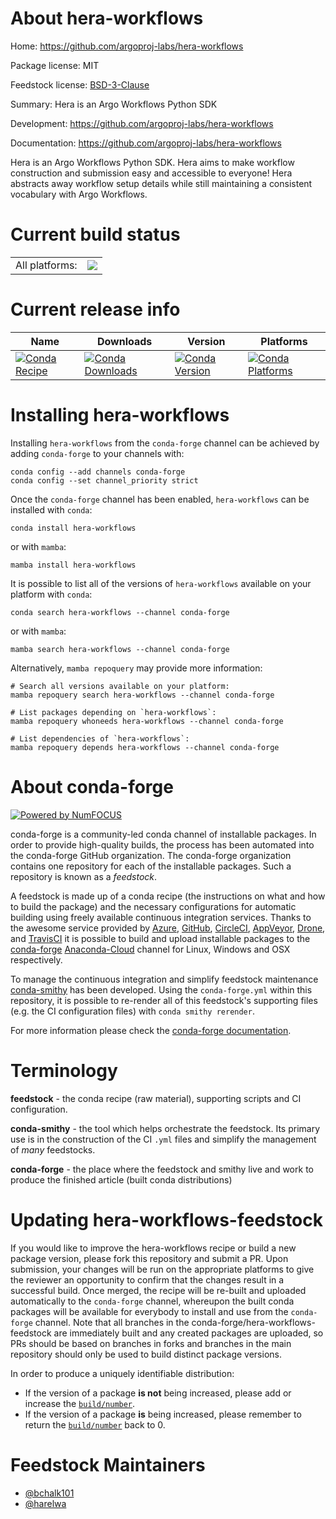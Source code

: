 About hera-workflows
====================

Home: https://github.com/argoproj-labs/hera-workflows

Package license: MIT

Feedstock license: [BSD-3-Clause](https://github.com/conda-forge/hera-workflows-feedstock/blob/main/LICENSE.txt)

Summary: Hera is an Argo Workflows Python SDK

Development: https://github.com/argoproj-labs/hera-workflows

Documentation: https://github.com/argoproj-labs/hera-workflows

Hera is an Argo Workflows Python SDK.
Hera aims to make workflow construction and submission easy and accessible to everyone!
Hera abstracts away workflow setup details while still maintaining a consistent vocabulary with Argo Workflows.


Current build status
====================


<table><tr><td>All platforms:</td>
    <td>
      <a href="https://dev.azure.com/conda-forge/feedstock-builds/_build/latest?definitionId=14901&branchName=main">
        <img src="https://dev.azure.com/conda-forge/feedstock-builds/_apis/build/status/hera-workflows-feedstock?branchName=main">
      </a>
    </td>
  </tr>
</table>

Current release info
====================

| Name | Downloads | Version | Platforms |
| --- | --- | --- | --- |
| [![Conda Recipe](https://img.shields.io/badge/recipe-hera--workflows-green.svg)](https://anaconda.org/conda-forge/hera-workflows) | [![Conda Downloads](https://img.shields.io/conda/dn/conda-forge/hera-workflows.svg)](https://anaconda.org/conda-forge/hera-workflows) | [![Conda Version](https://img.shields.io/conda/vn/conda-forge/hera-workflows.svg)](https://anaconda.org/conda-forge/hera-workflows) | [![Conda Platforms](https://img.shields.io/conda/pn/conda-forge/hera-workflows.svg)](https://anaconda.org/conda-forge/hera-workflows) |

Installing hera-workflows
=========================

Installing `hera-workflows` from the `conda-forge` channel can be achieved by adding `conda-forge` to your channels with:

```
conda config --add channels conda-forge
conda config --set channel_priority strict
```

Once the `conda-forge` channel has been enabled, `hera-workflows` can be installed with `conda`:

```
conda install hera-workflows
```

or with `mamba`:

```
mamba install hera-workflows
```

It is possible to list all of the versions of `hera-workflows` available on your platform with `conda`:

```
conda search hera-workflows --channel conda-forge
```

or with `mamba`:

```
mamba search hera-workflows --channel conda-forge
```

Alternatively, `mamba repoquery` may provide more information:

```
# Search all versions available on your platform:
mamba repoquery search hera-workflows --channel conda-forge

# List packages depending on `hera-workflows`:
mamba repoquery whoneeds hera-workflows --channel conda-forge

# List dependencies of `hera-workflows`:
mamba repoquery depends hera-workflows --channel conda-forge
```


About conda-forge
=================

[![Powered by
NumFOCUS](https://img.shields.io/badge/powered%20by-NumFOCUS-orange.svg?style=flat&colorA=E1523D&colorB=007D8A)](https://numfocus.org)

conda-forge is a community-led conda channel of installable packages.
In order to provide high-quality builds, the process has been automated into the
conda-forge GitHub organization. The conda-forge organization contains one repository
for each of the installable packages. Such a repository is known as a *feedstock*.

A feedstock is made up of a conda recipe (the instructions on what and how to build
the package) and the necessary configurations for automatic building using freely
available continuous integration services. Thanks to the awesome service provided by
[Azure](https://azure.microsoft.com/en-us/services/devops/), [GitHub](https://github.com/),
[CircleCI](https://circleci.com/), [AppVeyor](https://www.appveyor.com/),
[Drone](https://cloud.drone.io/welcome), and [TravisCI](https://travis-ci.com/)
it is possible to build and upload installable packages to the
[conda-forge](https://anaconda.org/conda-forge) [Anaconda-Cloud](https://anaconda.org/)
channel for Linux, Windows and OSX respectively.

To manage the continuous integration and simplify feedstock maintenance
[conda-smithy](https://github.com/conda-forge/conda-smithy) has been developed.
Using the ``conda-forge.yml`` within this repository, it is possible to re-render all of
this feedstock's supporting files (e.g. the CI configuration files) with ``conda smithy rerender``.

For more information please check the [conda-forge documentation](https://conda-forge.org/docs/).

Terminology
===========

**feedstock** - the conda recipe (raw material), supporting scripts and CI configuration.

**conda-smithy** - the tool which helps orchestrate the feedstock.
                   Its primary use is in the construction of the CI ``.yml`` files
                   and simplify the management of *many* feedstocks.

**conda-forge** - the place where the feedstock and smithy live and work to
                  produce the finished article (built conda distributions)


Updating hera-workflows-feedstock
=================================

If you would like to improve the hera-workflows recipe or build a new
package version, please fork this repository and submit a PR. Upon submission,
your changes will be run on the appropriate platforms to give the reviewer an
opportunity to confirm that the changes result in a successful build. Once
merged, the recipe will be re-built and uploaded automatically to the
`conda-forge` channel, whereupon the built conda packages will be available for
everybody to install and use from the `conda-forge` channel.
Note that all branches in the conda-forge/hera-workflows-feedstock are
immediately built and any created packages are uploaded, so PRs should be based
on branches in forks and branches in the main repository should only be used to
build distinct package versions.

In order to produce a uniquely identifiable distribution:
 * If the version of a package **is not** being increased, please add or increase
   the [``build/number``](https://docs.conda.io/projects/conda-build/en/latest/resources/define-metadata.html#build-number-and-string).
 * If the version of a package **is** being increased, please remember to return
   the [``build/number``](https://docs.conda.io/projects/conda-build/en/latest/resources/define-metadata.html#build-number-and-string)
   back to 0.

Feedstock Maintainers
=====================

* [@bchalk101](https://github.com/bchalk101/)
* [@harelwa](https://github.com/harelwa/)

